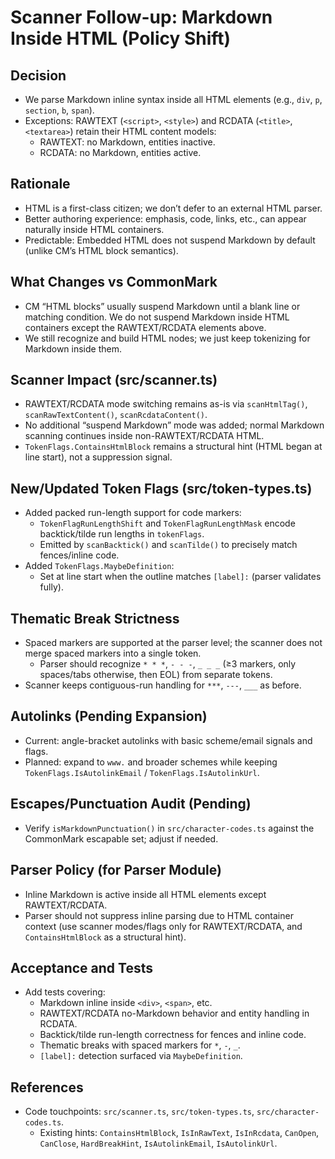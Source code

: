 # Scanner Follow-up: Markdown Inside HTML (Policy Shift)

## Decision

- We parse Markdown inline syntax inside all HTML elements (e.g., `div`, `p`, `section`, `b`, `span`).
- Exceptions: RAWTEXT (`<script>`, `<style>`) and RCDATA (`<title>`, `<textarea>`) retain their HTML content models:
  - RAWTEXT: no Markdown, entities inactive.
  - RCDATA: no Markdown, entities active.

## Rationale

- HTML is a first-class citizen; we don’t defer to an external HTML parser.
- Better authoring experience: emphasis, code, links, etc., can appear naturally inside HTML containers.
- Predictable: Embedded HTML does not suspend Markdown by default (unlike CM’s HTML block semantics).

## What Changes vs CommonMark

- CM “HTML blocks” usually suspend Markdown until a blank line or matching condition. We do not suspend Markdown inside HTML containers except the RAWTEXT/RCDATA elements above.
- We still recognize and build HTML nodes; we just keep tokenizing for Markdown inside them.

## Scanner Impact (src/scanner.ts)

- RAWTEXT/RCDATA mode switching remains as-is via `scanHtmlTag()`, `scanRawTextContent()`, `scanRcdataContent()`.
- No additional “suspend Markdown” mode was added; normal Markdown scanning continues inside non-RAWTEXT/RCDATA HTML.
- `TokenFlags.ContainsHtmlBlock` remains a structural hint (HTML began at line start), not a suppression signal.

## New/Updated Token Flags (src/token-types.ts)

- Added packed run-length support for code markers:
  - `TokenFlagRunLengthShift` and `TokenFlagRunLengthMask` encode backtick/tilde run lengths in `tokenFlags`.
  - Emitted by `scanBacktick()` and `scanTilde()` to precisely match fences/inline code.
- Added `TokenFlags.MaybeDefinition`:
  - Set at line start when the outline matches `[label]:` (parser validates fully).

## Thematic Break Strictness

- Spaced markers are supported at the parser level; the scanner does not merge spaced markers into a single token.
  - Parser should recognize `* * *`, `- - -`, `_ _ _` (≥3 markers, only spaces/tabs otherwise, then EOL) from separate tokens.
- Scanner keeps contiguous-run handling for `***`, `---`, `___` as before.

## Autolinks (Pending Expansion)

- Current: angle-bracket autolinks with basic scheme/email signals and flags.
- Planned: expand to `www.` and broader schemes while keeping `TokenFlags.IsAutolinkEmail` / `TokenFlags.IsAutolinkUrl`.

## Escapes/Punctuation Audit (Pending)

- Verify `isMarkdownPunctuation()` in `src/character-codes.ts` against the CommonMark escapable set; adjust if needed.

## Parser Policy (for Parser Module)

- Inline Markdown is active inside all HTML elements except RAWTEXT/RCDATA.
- Parser should not suppress inline parsing due to HTML container context (use scanner modes/flags only for RAWTEXT/RCDATA, and `ContainsHtmlBlock` as a structural hint).

## Acceptance and Tests

- Add tests covering:
  - Markdown inline inside `<div>`, `<span>`, etc.
  - RAWTEXT/RCDATA no-Markdown behavior and entity handling in RCDATA.
  - Backtick/tilde run-length correctness for fences and inline code.
  - Thematic breaks with spaced markers for `*`, `-`, `_`.
  - `[label]:` detection surfaced via `MaybeDefinition`.

## References

- Code touchpoints: `src/scanner.ts`, `src/token-types.ts`, `src/character-codes.ts`.
  - Existing hints: `ContainsHtmlBlock`, `IsInRawText`, `IsInRcdata`, `CanOpen`, `CanClose`, `HardBreakHint`, `IsAutolinkEmail`, `IsAutolinkUrl`.